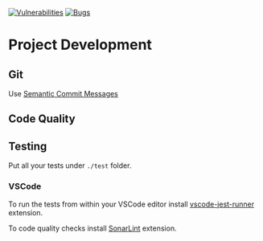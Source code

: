 [![Vulnerabilities](https://sonarcloud.io/api/project_badges/measure?project=jwkaterina_meetup&metric=vulnerabilities)](https://sonarcloud.io/summary/new_code?id=jwkaterina_meetup) [![Bugs](https://sonarcloud.io/api/project_badges/measure?project=jwkaterina_meetup&metric=bugs)](https://sonarcloud.io/summary/new_code?id=jwkaterina_meetup)

# Project Development
## Git
Use [Semantic Commit Messages](https://nitayneeman.com/posts/understanding-semantic-commit-messages-using-git-and-angular/)
## Code Quality
## Testing
Put all your tests under `./test` folder.
### VSCode
To run the tests from within your VSCode editor install [vscode-jest-runner](https://marketplace.visualstudio.com/items?itemName=firsttris.vscode-jest-runner) extension.

To code quality checks install [SonarLint](https://marketplace.visualstudio.com/items?itemName=firsttris.vscode-jest-runner) extension.

